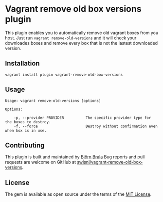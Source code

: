 # Vagrant remove old box versions plugin

This plugin enables you to automatically remove old vagrant boxes from you host. Just run ``vagrant remove-old-versions`` and it will check your downloades boxes and remove every box that is not the lastest downloaded version.


## Installation


```
vagrant install plugin vagrant-remove-old-box-versions
```

## Usage

```
Usage: vagrant remove-old-versions [options]

Options:

    -p, --provider PROVIDER          The specific provider type for the boxes to destroy.
    -f, --force                      Destroy without confirmation even when box is in use.
```

## Contributing

This plugin is built and maintained by [Björn Brala](https://www.swis.nl/)
Bug reports and pull requests are welcome on GitHub at [swisnl/vagrant-remove-old-box-versions](https://github.com/swisnl/vagrant-remove-old-box-versions).


## License

The gem is available as open source under the terms of the [MIT License](http://opensource.org/licenses/MIT).

